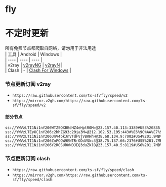 # fly
# 不定时更新
所有免费节点都爬取自网络，请勿用于非法用途  
|  工具  | Android  | Windows  |  
|  ----  | ----   | ----  |  
| v2ray  | [v2rayNG](https://github.com/2dust/v2rayNG/releases) | [v2rayN](https://github.com/2dust/v2rayN/releases) |  
| Clash  | - | [Clash For Windows](https://github.com/2dust/clashN/releases) | 
  
### 节点更新订阅  v2ray
- `https://raw.githubusercontent.com/ts-sf/fly/speed/v2`  
- `https://mirror.v2gh.com/https://raw.githubusercontent.com/ts-sf/fly/speed/v2`  

#### 部分节点  
``` 
ss://YWVzLTI1Ni1nY206WTZSOXBBdHZ4eHptR0M=@23.157.40.113:3389#US3%20835.6KB%2Fs
ss://YWVzLTEyOC1nY206c2hhZG93c29ja3M=@212.102.53.195:443#%E6%9C%AA%E7%9F%A511%202.5MB%2Fs
ss://YWVzLTI1Ni1nY206UmV4bkJnVTdFVjVBRHhH@38.68.134.9:7002#US4%201.9MB%2Fs
ss://YWVzLTI1Ni1nY206ZmFCQW9ENTRrODdVSkc3@38.75.137.66:2376#US5%201.7MB%2Fs
ss://YWVzLTI1Ni1nY206Y2RCSURWNDJEQ3duZklO@23.157.40.5:8119#US6%201.7MB%2Fs
```
### 节点更新订阅  clash
- `https://raw.githubusercontent.com/ts-sf/fly/speed/clash`  
- `https://mirror.v2gh.com/https://raw.githubusercontent.com/ts-sf/fly/speed/clash`  


